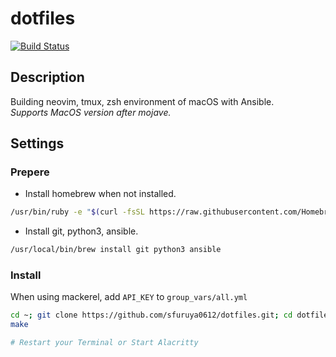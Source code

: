 # dotfiles

[![Build Status](https://travis-ci.org/sfuruya0612/dotfiles.svg?branch=master)](https://travis-ci.org/sfuruya0612/dotfiles)

## Description

Building neovim, tmux, zsh environment of macOS with Ansible.  
*Supports MacOS version after mojave.*  

## Settings

### Prepere

- Install homebrew when not installed.

```bash
/usr/bin/ruby -e "$(curl -fsSL https://raw.githubusercontent.com/Homebrew/install/master/install)"
```

- Install git, python3, ansible.

```bash
/usr/local/bin/brew install git python3 ansible
```

### Install

When using mackerel, add `API_KEY` to `group_vars/all.yml`

```bash
cd ~; git clone https://github.com/sfuruya0612/dotfiles.git; cd dotfile
make

# Restart your Terminal or Start Alacritty
```
